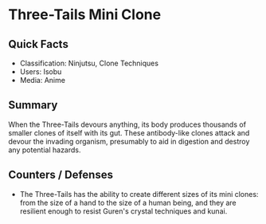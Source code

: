 # Three-Tails Mini Clone

## Quick Facts
- Classification: Ninjutsu, Clone Techniques
- Users: Isobu
- Media: Anime

## Summary
When the Three-Tails devours anything, its body produces thousands of smaller clones of itself with its gut. These antibody-like clones attack and devour the invading organism, presumably to aid in digestion and destroy any potential hazards.

## Counters / Defenses
- The Three-Tails has the ability to create different sizes of its mini clones: from the size of a hand to the size of a human being, and they are resilient enough to resist Guren's crystal techniques and kunai.
